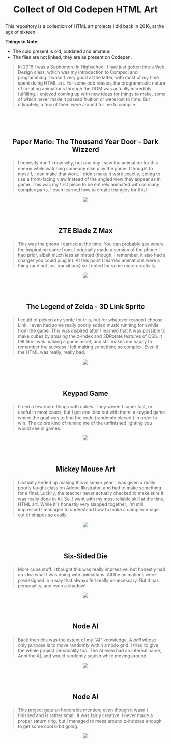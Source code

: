 # <p align="center"> Collect of Old Codepen HTML Art</p>
This repository is a collection of HTML art projects I did back in 2016, at the age of sixteen.

**Things to Note**:
- The cold present is old, outdated and amateur.
- The files are not linked, they are as present on Codepen.

> In 2016 I was a Sophomore in Highschool. I had just gotten into a Web Design class, which was my introduction to Compsci and programming. I wasn't very good at the latter, with most of my time spent doing HTML art. For some odd reason, the programmatic nature of creating animations through the DOM was actually incredibly fulfilling. I enjoyed coming up with new ideas for things to make, some of which never made it passed fruition or were lost to time. But ultimately, a few of them were around for me to compile.

<br><br><br>

## <p align="center"> Paper Mario: The Thousand Year Door - Dark Wizzerd </p>

> I honestly don't know why, but one day I saw the animation for this enemy while watching someone else play the game. I thought to myself, I can make that work. I didn't make it work exactly, opting to use a front-facing view instead of the angled view they appear as in game. This was my first piece to be entirely animated with so many complex parts. I even learned how to create triangles for this!

<p align="center"><img src="https://gyazo.com/2809d75706bf1555346bea3b0725fa61.gif"></p>

<br><br>

## <p align="center"> ZTE Blade Z Max </p>

> This was the phone I carried at the time. You can probably see where the inspiration came from. I originally made a version of the phone I had prior, albeit much less animated (though, I remember, it also had a charger you could plug in). At this point I learned animations were a thing (and not just transitions) so I opted for some more creativity.

<p align="center"><img src="https://i.gyazo.com/3158cc72a33223b39073b6f0528a67d9.gif"></p>

<br><br>

## <p align="center"> The Legend of Zelda - 3D Link Sprite </p>

> I could of picked any sprite for this, but for whatever reason I choose Link. I even had some really poorly added music running for awhile from the game. This was inspired after I learned that it was possible to make cubes by abusing the z-index and 3DRotate features of CSS. It felt like I was making a game asset, and still makes me happy to remember the success I felt making something so complex. Even if the HTML was really, really bad.

<p align="center"><img src="https://i.gyazo.com/a10cb43ea3daea602977a44351f5ac51.gif"></p>

<br><br>

## <p align="center"> Keypad Game </p>

> I tried a few more things with cubes. They weren't super fast, or useful in most cases, but I got one idea out with them: a keypad game where the goal was to find the code (randomly placed!) in order to win. The colors kind of remind me of the unfinished lighting you would see in games.

<p align="center"><img src="https://i.gyazo.com/99cbc9f0d0c4239eb756c07b6c8fd5c7.gif"></p>

<br><br>

## <p align="center"> Mickey Mouse Art </p>

> I actually ended up making this in senior year. I was given a really poorly taught class on Adobe Illustrator, and had to make something for a final. Luckily, the teacher never actually checked to make sure it was really done in AI. So, I went with my most reliable skill at the time, HTML art. While it's honestly very slapped together, I'm still impressed I managed to understand how to make a complex image out of shapes so easily.

<p align="center"><img src="https://i.gyazo.com/792a5edc8e15c904adfe5f81b00ed466.png"></p>

<br><br>

## <p align="center"> Six-Sided Die </p>

> More cube stuff. I thought this was really impressive, but honestly had no idea what I was doing with animations. All the animations were predesigned in a way that always felt really unnecessary. But it has personality, and even a shadow!

<p align="center"><img src="https://i.gyazo.com/c899c23cff2728338e988ceba2d8c6f4.gif"></p>

<br><br>

## <p align="center"> Node AI </p>

> Back then this was the extent of my "AI" knowledge. A _ball_ whose only purpose is to move randomly within a node grid. I tried to give the whole project personality too. The AI even had an internal name, Anni the AI, and would randomly squish while moving around. 

<p align="center"><img src="https://i.gyazo.com/d51df404b693fe833fadb0dc0de741c7.gif"></p>

<br><br>

## <p align="center"> Node AI </p>

> This project gets an honorable mention; even though it wasn't finished and is rather small, it was fairly creative. I never made a proper saturn ring, but I managed to mess around z-indexes enough to get some cool orbit going.

<p align="center"><img src="https://i.gyazo.com/58a47291009664c1a2d7287f0c97ac26.gif"></p>